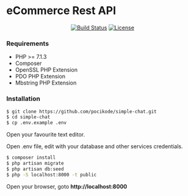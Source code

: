 
# eCommerce Rest API 

<p align="center">
<a href="https://api-simple-chat.herokuapp.com"><img src="https://travis-ci.org/joemccann/dillinger.svg?branch=master" alt="Build Status"></a>
<a href="https://api-simple-chat.herokuapp.com"><img src="https://poser.pugx.org/laravel/framework/license.svg" alt="License"></a>
</p>

### Requirements
-   PHP >= 7.1.3
-   Composer
-   OpenSSL PHP Extension
-   PDO PHP Extension
-   Mbstring PHP Extension

### Installation 
```sh
$ git clone https://github.com/pocikode/simple-chat.git
$ cd simple-chat
$ cp .env.example .env
```

Open your favourite text editor.

Open .env file, edit with your database and other services credentials.

```sh
$ composer install
$ php artisan migrate
$ php artisan db:seed
$ php -S localhost:8000 -t public
```

Open your browser, goto **http://localhost:8000**
